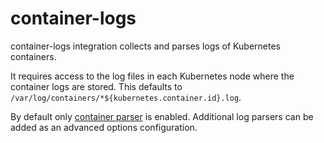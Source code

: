 # container-logs

container-logs integration collects and parses logs of Kubernetes containers.

It requires access to the log files in each Kubernetes node where the container logs are stored.
This defaults to `/var/log/containers/*${kubernetes.container.id}.log`.

By default only [container parser](https://www.elastic.co/guide/en/beats/filebeat/current/filebeat-input-filestream.html#_parsers) is enabled. Additional log parsers can be added as an advanced options configuration.

